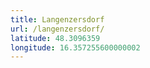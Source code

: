 ```yaml
---
title: Langenzersdorf
url: /langenzersdorf/
latitude: 48.3096359
longitude: 16.357255600000002
---
```


